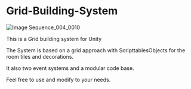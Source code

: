 # Grid-Building-System

![Image Sequence_004_0010](https://github.com/RafaelBotelho/Grid-Building-System/assets/48390920/f7292dc1-81f5-4b81-b2d4-18290f183cd4)

This is a Grid building system for Unity

The System is based on a grid approach with ScripttablesObjects for the room tiles and decorations.

It also two event systems and a modular code base.

Feel free to use and modify to your needs.
